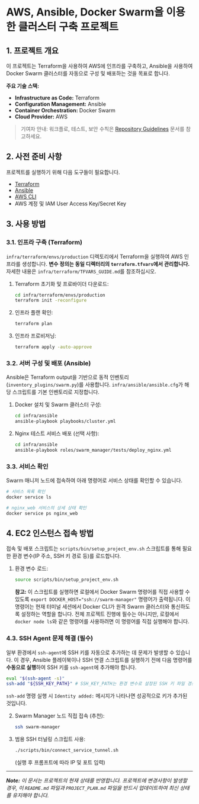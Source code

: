 # AWS, Ansible, Docker Swarm을 이용한 클러스터 구축 프로젝트

## 1. 프로젝트 개요

이 프로젝트는 Terraform을 사용하여 AWS에 인프라를 구축하고, Ansible을 사용하여 Docker Swarm 클러스터를 자동으로 구성 및 배포하는 것을 목표로 합니다.

**주요 기술 스택:**
*   **Infrastructure as Code:** Terraform
*   **Configuration Management:** Ansible
*   **Container Orchestration:** Docker Swarm
*   **Cloud Provider:** AWS

> 기여자 안내: 워크플로, 테스트, 보안 수칙은 [Repository Guidelines](AGENTS.md) 문서를 참고하세요.

## 2. 사전 준비 사항

프로젝트를 실행하기 위해 다음 도구들이 필요합니다.

*   [Terraform](https://www.terraform.io/downloads.html)
*   [Ansible](https://docs.ansible.com/ansible/latest/installation_guide/intro_installation.html)
*   [AWS CLI](https://aws.amazon.com/cli/)
*   AWS 계정 및 IAM User Access Key/Secret Key

## 3. 사용 방법

### 3.1. 인프라 구축 (Terraform)

`infra/terraform/envs/production` 디렉토리에서 Terraform을 실행하여 AWS 인프라를 생성합니다. **변수 정의는 동일 디렉터리의 `terraform.tfvars`에서 관리합니다.** 자세한 내용은 `infra/terraform/TFVARS_GUIDE.md`를 참조하십시오.

1.  Terraform 초기화 및 프로바이더 다운로드:
    ```bash
    cd infra/terraform/envs/production
    terraform init -reconfigure
    ```
2.  인프라 플랜 확인:
    ```bash
    terraform plan
    ```
3.  인프라 프로비저닝:
    ```bash
    terraform apply -auto-approve
    ```

### 3.2. 서버 구성 및 배포 (Ansible)

Ansible은 Terraform output을 기반으로 동적 인벤토리(`inventory_plugins/swarm.py`)를 사용합니다. `infra/ansible/ansible.cfg`가 해당 스크립트를 기본 인벤토리로 지정합니다.

1.  Docker 설치 및 Swarm 클러스터 구성:
    ```bash
    cd infra/ansible
    ansible-playbook playbooks/cluster.yml
    ```
2.  Nginx 테스트 서비스 배포 (선택 사항):
    ```bash
    cd infra/ansible
    ansible-playbook roles/swarm_manager/tests/deploy_nginx.yml
    ```

### 3.3. 서비스 확인

Swarm 매니저 노드에 접속하여 아래 명령어로 서비스 상태를 확인할 수 있습니다.

```bash
# 서비스 목록 확인
docker service ls

# nginx_web 서비스의 상세 상태 확인
docker service ps nginx_web
```

## 4. EC2 인스턴스 접속 방법

접속 및 배포 스크립트는 `scripts/bin/setup_project_env.sh` 스크립트를 통해 필요한 환경 변수(IP 주소, SSH 키 경로 등)를 로드합니다.

1.  환경 변수 로드:
    ```bash
    source scripts/bin/setup_project_env.sh
    ```
    **참고:** 이 스크립트를 실행하면 로컬에서 Docker Swarm 명령어를 직접 사용할 수 있도록 `export DOCKER_HOST="ssh://swarm-manager"` 명령어가 출력됩니다. 이 명령어는 현재 터미널 세션에서 Docker CLI가 원격 Swarm 클러스터와 통신하도록 설정하는 역할을 합니다. 전체 프로젝트 진행에 필수는 아니지만, 로컬에서 `docker node ls`와 같은 명령어를 사용하려면 이 명령어를 직접 실행해야 합니다.

### 4.3. SSH Agent 문제 해결 (필수)

일부 환경에서 `ssh-agent`에 SSH 키를 자동으로 추가하는 데 문제가 발생할 수 있습니다. 이 경우, Ansible 플레이북이나 SSH 연결 스크립트를 실행하기 전에 다음 명령어를 **수동으로 실행**하여 SSH 키를 `ssh-agent`에 추가해야 합니다.

```bash
eval "$(ssh-agent -s)"
ssh-add "${SSH_KEY_PATH}" # SSH_KEY_PATH는 환경 변수로 설정된 SSH 키 파일 경로입니다.
```

`ssh-add` 명령 실행 시 `Identity added:` 메시지가 나타나면 성공적으로 키가 추가된 것입니다.

2.  Swarm Manager 노드 직접 접속 (추천):
    ```bash
    ssh swarm-manager
    ```
3.  범용 SSH 터널링 스크립트 사용:
    ```bash
    ./scripts/bin/connect_service_tunnel.sh
    ```
    (실행 후 프롬프트에 따라 IP 및 포트 입력)

---

***Note:*** *이 문서는 프로젝트의 현재 상태를 반영합니다. 프로젝트에 변경사항이 발생할 경우, 이 `README.md` 파일과 `PROJECT_PLAN.md` 파일을 반드시 업데이트하여 최신 상태를 유지해야 합니다.*
